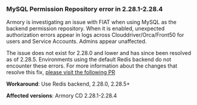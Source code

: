 ### MySQL Permission Repository error in 2.28.1-2.28.4

Armory is investigating an issue with FIAT when using MySQL as the backend permission repository.  When it is enabled, unexpected authorization errors appear in logs across Clouddriver/Orca/Front50 for users and Service Accounts.  Admins appear unaffected.

The issue does not exist for 2.28.0 and lower and has since been resolved as of 2.28.5.  Environments using the default Redis backend do not encounter these errors.
For more information about the changes that resolve this fix, [please visit the following PR](https://github.com/spinnaker/fiat/pull/1012)

**Workaround**: Use Redis backend, 2.28.0, 2.28.5+

**Affected versions**: Armory CD 2.28.1-2.28.4